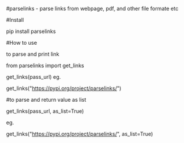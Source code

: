 #parselinks - parse links from webpage, pdf, and other file formate etc


#Install

pip install parselinks

#How to use

to parse and print link

from parselinks import get_links

get_links(pass_url)
eg.

get_links("https://pypi.org/project/parselinks/")

#to parse and return value as list

get_links(pass_url, as_list=True)

eg.

get_links("https://pypi.org/project/parselinks/", as_list=True)